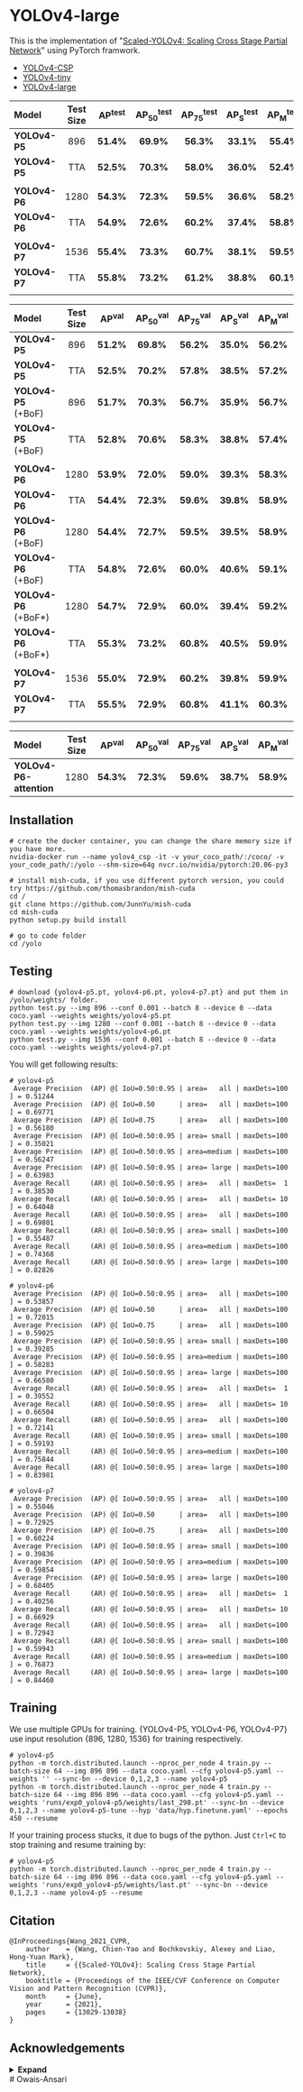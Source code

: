 # YOLOv4-large

This is the implementation of "[Scaled-YOLOv4: Scaling Cross Stage Partial Network](https://arxiv.org/abs/2011.08036)" using PyTorch framwork.

* [YOLOv4-CSP](https://github.com/WongKinYiu/ScaledYOLOv4/tree/yolov4-csp)
* [YOLOv4-tiny](https://github.com/WongKinYiu/ScaledYOLOv4/tree/yolov4-tiny)
* [YOLOv4-large](https://github.com/WongKinYiu/ScaledYOLOv4/tree/yolov4-large)

| Model | Test Size | AP<sup>test</sup> | AP<sub>50</sub><sup>test</sup> | AP<sub>75</sub><sup>test</sup> | AP<sub>S</sub><sup>test</sup> | AP<sub>M</sub><sup>test</sup> | AP<sub>L</sub><sup>test</sup> | batch1 throughput |
| :-- | :-: | :-: | :-: | :-: | :-: | :-: | :-: | :-: | 
| **YOLOv4-P5** | 896 | **51.4%** | **69.9%** | **56.3%** | **33.1%** | **55.4%** | **62.4%** | 41 *fps* |
| **YOLOv4-P5** | TTA | **52.5%** | **70.3%** | **58.0%** | **36.0%** | **52.4%** | **62.3%** | - |
|  |  |  |  |  |  |  |
| **YOLOv4-P6** | 1280 | **54.3%** | **72.3%** | **59.5%** | **36.6%** | **58.2%** | **65.5%** | 30 *fps* |
| **YOLOv4-P6** | TTA | **54.9%** | **72.6%** | **60.2%** | **37.4%** | **58.8%** | **66.7%** | - |
|  |  |  |  |  |  |  |
| **YOLOv4-P7** | 1536 | **55.4%** | **73.3%** | **60.7%** | **38.1%** | **59.5%** | **67.4%** | 15 *fps* |
| **YOLOv4-P7** | TTA | **55.8%** | **73.2%** | **61.2%** | **38.8%** | **60.1%** | **68.2%** | - |
|  |  |  |  |  |  |  |

| Model | Test Size | AP<sup>val</sup> | AP<sub>50</sub><sup>val</sup> | AP<sub>75</sub><sup>val</sup> | AP<sub>S</sub><sup>val</sup> | AP<sub>M</sub><sup>val</sup> | AP<sub>L</sub><sup>val</sup> | weights |
| :-- | :-: | :-: | :-: | :-: | :-: | :-: | :-: | :-: |
| **YOLOv4-P5** | 896 | **51.2%** | **69.8%** | **56.2%** | **35.0%** | **56.2%** | **64.0%** | [`yolov4-p5.pt`](https://drive.google.com/file/d/1aXZZE999sHMP1gev60XhNChtHPRMH3Fz/view?usp=sharing) |
| **YOLOv4-P5** | TTA | **52.5%** | **70.2%** | **57.8%** | **38.5%** | **57.2%** | **64.0%** | - |
| **YOLOv4-P5** (+BoF) | 896 | **51.7%** | **70.3%** | **56.7%** | **35.9%** | **56.7%** | **64.3%** | [`yolov4-p5_.pt`](https://drive.google.com/file/d/15CL05ZufFk2krbRS993fqlG40Wb0HTyr/view?usp=sharing) |
| **YOLOv4-P5** (+BoF) | TTA | **52.8%** | **70.6%** | **58.3%** | **38.8%** | **57.4%** | **64.4%** | - |
|  |  |  |  |  |  |  |  |
| **YOLOv4-P6** | 1280 | **53.9%** | **72.0%** | **59.0%** | **39.3%** | **58.3%** | **66.6%** | [`yolov4-p6.pt`](https://drive.google.com/file/d/1aB7May8oPYzBqbgwYSZHuATPXyxh9xnf/view?usp=sharing) |
| **YOLOv4-P6** | TTA | **54.4%** | **72.3%** | **59.6%** | **39.8%** | **58.9%** | **67.6%** | - |
| **YOLOv4-P6** (+BoF) | 1280 | **54.4%** | **72.7%** | **59.5%** | **39.5%** | **58.9%** | **67.3%** | [`yolov4-p6_.pt`](https://drive.google.com/file/d/1Q8oG3lBVVoS0-UwNOBsDsPkq9VKs9UcC/view?usp=sharing) |
| **YOLOv4-P6** (+BoF) | TTA | **54.8%** | **72.6%** | **60.0%** | **40.6%** | **59.1%** | **68.2%** | - |
| **YOLOv4-P6** (+BoF*) | 1280 | **54.7%** | **72.9%** | **60.0%** | **39.4%** | **59.2%** | **68.3%** |  |
| **YOLOv4-P6** (+BoF*) | TTA | **55.3%** | **73.2%** | **60.8%** | **40.5%** | **59.9%** | **69.4%** | - |
|  |  |  |  |  |  |  |  |
| **YOLOv4-P7** | 1536 | **55.0%** | **72.9%** | **60.2%** | **39.8%** | **59.9%** | **68.4%** | [`yolov4-p7.pt`](https://drive.google.com/file/d/18fGlzgEJTkUEiBG4hW00pyedJKNnYLP3/view?usp=sharing)  |
| **YOLOv4-P7** | TTA | **55.5%** | **72.9%** | **60.8%** | **41.1%** | **60.3%** | **68.9%** | - |
|  |  |  |  |  |  |  |  |

| Model | Test Size | AP<sup>val</sup> | AP<sub>50</sub><sup>val</sup> | AP<sub>75</sub><sup>val</sup> | AP<sub>S</sub><sup>val</sup> | AP<sub>M</sub><sup>val</sup> | AP<sub>L</sub><sup>val</sup> |
| :-- | :-: | :-: | :-: | :-: | :-: | :-: | :-: |
| **YOLOv4-P6-attention** | 1280 | **54.3%** | **72.3%** | **59.6%** | **38.7%** | **58.9%** | **66.6%** |

## Installation

```
# create the docker container, you can change the share memory size if you have more.
nvidia-docker run --name yolov4_csp -it -v your_coco_path/:/coco/ -v your_code_path/:/yolo --shm-size=64g nvcr.io/nvidia/pytorch:20.06-py3

# install mish-cuda, if you use different pytorch version, you could try https://github.com/thomasbrandon/mish-cuda
cd /
git clone https://github.com/JunnYu/mish-cuda
cd mish-cuda
python setup.py build install

# go to code folder
cd /yolo
```

## Testing

```
# download {yolov4-p5.pt, yolov4-p6.pt, yolov4-p7.pt} and put them in /yolo/weights/ folder.
python test.py --img 896 --conf 0.001 --batch 8 --device 0 --data coco.yaml --weights weights/yolov4-p5.pt
python test.py --img 1280 --conf 0.001 --batch 8 --device 0 --data coco.yaml --weights weights/yolov4-p6.pt
python test.py --img 1536 --conf 0.001 --batch 8 --device 0 --data coco.yaml --weights weights/yolov4-p7.pt
```

You will get following results:
```
# yolov4-p5
 Average Precision  (AP) @[ IoU=0.50:0.95 | area=   all | maxDets=100 ] = 0.51244
 Average Precision  (AP) @[ IoU=0.50      | area=   all | maxDets=100 ] = 0.69771
 Average Precision  (AP) @[ IoU=0.75      | area=   all | maxDets=100 ] = 0.56180
 Average Precision  (AP) @[ IoU=0.50:0.95 | area= small | maxDets=100 ] = 0.35021
 Average Precision  (AP) @[ IoU=0.50:0.95 | area=medium | maxDets=100 ] = 0.56247
 Average Precision  (AP) @[ IoU=0.50:0.95 | area= large | maxDets=100 ] = 0.63983
 Average Recall     (AR) @[ IoU=0.50:0.95 | area=   all | maxDets=  1 ] = 0.38530
 Average Recall     (AR) @[ IoU=0.50:0.95 | area=   all | maxDets= 10 ] = 0.64048
 Average Recall     (AR) @[ IoU=0.50:0.95 | area=   all | maxDets=100 ] = 0.69801
 Average Recall     (AR) @[ IoU=0.50:0.95 | area= small | maxDets=100 ] = 0.55487
 Average Recall     (AR) @[ IoU=0.50:0.95 | area=medium | maxDets=100 ] = 0.74368
 Average Recall     (AR) @[ IoU=0.50:0.95 | area= large | maxDets=100 ] = 0.82826
```
```
# yolov4-p6
 Average Precision  (AP) @[ IoU=0.50:0.95 | area=   all | maxDets=100 ] = 0.53857
 Average Precision  (AP) @[ IoU=0.50      | area=   all | maxDets=100 ] = 0.72015
 Average Precision  (AP) @[ IoU=0.75      | area=   all | maxDets=100 ] = 0.59025
 Average Precision  (AP) @[ IoU=0.50:0.95 | area= small | maxDets=100 ] = 0.39285
 Average Precision  (AP) @[ IoU=0.50:0.95 | area=medium | maxDets=100 ] = 0.58283
 Average Precision  (AP) @[ IoU=0.50:0.95 | area= large | maxDets=100 ] = 0.66580
 Average Recall     (AR) @[ IoU=0.50:0.95 | area=   all | maxDets=  1 ] = 0.39552
 Average Recall     (AR) @[ IoU=0.50:0.95 | area=   all | maxDets= 10 ] = 0.66504
 Average Recall     (AR) @[ IoU=0.50:0.95 | area=   all | maxDets=100 ] = 0.72141
 Average Recall     (AR) @[ IoU=0.50:0.95 | area= small | maxDets=100 ] = 0.59193
 Average Recall     (AR) @[ IoU=0.50:0.95 | area=medium | maxDets=100 ] = 0.75844
 Average Recall     (AR) @[ IoU=0.50:0.95 | area= large | maxDets=100 ] = 0.83981
```
```
# yolov4-p7
 Average Precision  (AP) @[ IoU=0.50:0.95 | area=   all | maxDets=100 ] = 0.55046
 Average Precision  (AP) @[ IoU=0.50      | area=   all | maxDets=100 ] = 0.72925
 Average Precision  (AP) @[ IoU=0.75      | area=   all | maxDets=100 ] = 0.60224
 Average Precision  (AP) @[ IoU=0.50:0.95 | area= small | maxDets=100 ] = 0.39836
 Average Precision  (AP) @[ IoU=0.50:0.95 | area=medium | maxDets=100 ] = 0.59854
 Average Precision  (AP) @[ IoU=0.50:0.95 | area= large | maxDets=100 ] = 0.68405
 Average Recall     (AR) @[ IoU=0.50:0.95 | area=   all | maxDets=  1 ] = 0.40256
 Average Recall     (AR) @[ IoU=0.50:0.95 | area=   all | maxDets= 10 ] = 0.66929
 Average Recall     (AR) @[ IoU=0.50:0.95 | area=   all | maxDets=100 ] = 0.72943
 Average Recall     (AR) @[ IoU=0.50:0.95 | area= small | maxDets=100 ] = 0.59943
 Average Recall     (AR) @[ IoU=0.50:0.95 | area=medium | maxDets=100 ] = 0.76873
 Average Recall     (AR) @[ IoU=0.50:0.95 | area= large | maxDets=100 ] = 0.84460
```

## Training

We use multiple GPUs for training.
{YOLOv4-P5, YOLOv4-P6, YOLOv4-P7} use input resolution {896, 1280, 1536} for training respectively.
```
# yolov4-p5
python -m torch.distributed.launch --nproc_per_node 4 train.py --batch-size 64 --img 896 896 --data coco.yaml --cfg yolov4-p5.yaml --weights '' --sync-bn --device 0,1,2,3 --name yolov4-p5
python -m torch.distributed.launch --nproc_per_node 4 train.py --batch-size 64 --img 896 896 --data coco.yaml --cfg yolov4-p5.yaml --weights 'runs/exp0_yolov4-p5/weights/last_298.pt' --sync-bn --device 0,1,2,3 --name yolov4-p5-tune --hyp 'data/hyp.finetune.yaml' --epochs 450 --resume
```

If your training process stucks, it due to bugs of the python.
Just `Ctrl+C` to stop training and resume training by:
```
# yolov4-p5
python -m torch.distributed.launch --nproc_per_node 4 train.py --batch-size 64 --img 896 896 --data coco.yaml --cfg yolov4-p5.yaml --weights 'runs/exp0_yolov4-p5/weights/last.pt' --sync-bn --device 0,1,2,3 --name yolov4-p5 --resume
```

## Citation

```
@InProceedings{Wang_2021_CVPR,
    author    = {Wang, Chien-Yao and Bochkovskiy, Alexey and Liao, Hong-Yuan Mark},
    title     = {{Scaled-YOLOv4}: Scaling Cross Stage Partial Network},
    booktitle = {Proceedings of the IEEE/CVF Conference on Computer Vision and Pattern Recognition (CVPR)},
    month     = {June},
    year      = {2021},
    pages     = {13029-13038}
}
```

## Acknowledgements

<details><summary> <b>Expand</b> </summary>

* [https://github.com/AlexeyAB/darknet](https://github.com/AlexeyAB/darknet)
* [https://github.com/WongKinYiu/PyTorch_YOLOv4](https://github.com/WongKinYiu/PyTorch_YOLOv4)
* [https://github.com/ultralytics/yolov3](https://github.com/ultralytics/yolov3)
* [https://github.com/ultralytics/yolov5](https://github.com/ultralytics/yolov5)

</details>
# Owais-Ansari
